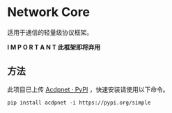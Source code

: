 # Network Core

适用于通信的轻量级协议框架。



**I M P O R T A N T  此框架即将弃用**

## 方法

此项目已上传 [Acdpnet · PyPI](https://pypi.org/project/acdpnet/) ，快速安装请使用以下命令。

```shell
pip install acdpnet -i https://pypi.org/simple
```
